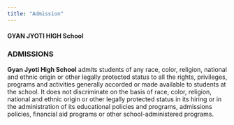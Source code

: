 ```yaml
---
title: "Admission"
---
```


#### GYAN JYOTI HIGH School
### ADMISSIONS

**Gyan Jyoti High School** admits students of any race, color, religion, national and ethnic origin or other legally protected status to all the rights, privileges, programs and activities generally accorded or made available to students at the school. It does not discriminate on the basis of race, color, religion, national and ethnic origin or other legally protected status in its hiring or in the administration of its educational policies and programs, admissions policies, financial aid programs or other school-administered programs.

